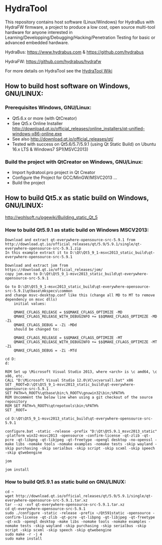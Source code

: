 HydraTool
======

This repository contains host software (Linux/Windows) for HydraBus with HydraFW firmware, a project to
produce a low cost, open source multi-tool hardware for anyone interested in Learning/Developping/Debugging/Hacking/Penetration Testing 
for basic or advanced embedded hardware.

HydraBus: https://www.hydrabus.com & https://github.com/hydrabus

HydraFW: https://github.com/hydrabus/hydrafw

For more details on HydraTool see the [HydraTool Wiki](https://github.com/hydrabus/hydratool/wiki)

## How to build host software on Windows, GNU/LINUX:

### Prerequisites Windows, GNU/Linux:

* Qt5.6.x or more (with QtCreator)
 * See Qt5.x Online Installer http://download.qt.io/official_releases/online_installers/qt-unified-windows-x86-online.exe
 * See also http://download.qt.io/official_releases/qt/
 * Tested with success on Qt5.6/5.7/5.9.1 (using Qt Static Build) on Ubuntu 16.x LTS & Windows7 SP1(MSVC2013)

### Build the project with QtCreator on Windows, GNU/Linux:

* Import hydratool.pro project in Qt Creator 
* Configure the Project for GCC/MinGW/MSVC2013 ...
* Build the project

## How to build Qt5.x as static build on Windows, GNU/LINUX:
http://wohlsoft.ru/pgewiki/Building_static_Qt_5

### How to build Qt5.9.1 as static build on Windows MSCV2013:
```
Download and extract qt-everywhere-opensource-src-5.9.1 from http://download.qt.io/official_releases/qt/5.9/5.9.1/single/qt-everywhere-opensource-src-5.9.1.zip
In this example extract it to D:\Qt\Qt5_9_1-msvc2013_static_build\qt-everywhere-opensource-src-5.9.1

Download and extract jom from https://download.qt.io/official_releases/jom/
copy jom.exe to D:\Qt\Qt5_9_1-msvc2013_static_build\qt-everywhere-opensource-src-5.9.1

Go to D:\Qt\Qt5_9_1-msvc2013_static_build\qt-everywhere-opensource-src-5.9.1\qtbase\mkspecs\common
and change msvc-desktop.conf like this (change all MD to MT to remove dependency on msvc dlls)
	initial values:

	QMAKE_CFLAGS_RELEASE = $$QMAKE_CFLAGS_OPTIMIZE -MD
	QMAKE_CFLAGS_RELEASE_WITH_DEBUGINFO += $$QMAKE_CFLAGS_OPTIMIZE -MD -Zi
	QMAKE_CFLAGS_DEBUG = -Zi -MDd
	should be changed to:

	QMAKE_CFLAGS_RELEASE = $$QMAKE_CFLAGS_OPTIMIZE -MT
	QMAKE_CFLAGS_RELEASE_WITH_DEBUGINFO += $$QMAKE_CFLAGS_OPTIMIZE -MT -Zi
	QMAKE_CFLAGS_DEBUG = -Zi -MTd

cd D:
d:

REM Set up \Microsoft Visual Studio 2013, where <arch> is \c amd64, \c x86, etc.
CALL "D:\Microsoft Visual Studio 12.0\VC\vcvarsall.bat" x86
SET _ROOT=D:\Qt\Qt5_9_1-msvc2013_static_build\qt-everywhere-opensource-src-5.9.1
SET PATH=%_ROOT%\qtbase\bin;%_ROOT%\gnuwin32\bin;%PATH%
REM Uncomment the below line when using a git checkout of the source repository
REM SET PATH=%_ROOT%\qtrepotools\bin;%PATH%
SET _ROOT=

cd D:\Qt\Qt5_9_1-msvc2013_static_build\qt-everywhere-opensource-src-5.9.1

configure.bat -static -release -prefix "D:\Qt\Qt5.9.1_msvc2013_static" -platform win32-msvc2013 -opensource -confirm-license -qt-zlib -qt-pcre -qt-libpng -qt-libjpeg -qt-freetype -opengl desktop -no-openssl -make libs -nomake tools -nomake examples -nomake tests -skip wayland -skip purchasing -skip serialbus -skip script -skip scxml -skip speech -skip qtwebengine

jom

jom install
```

### How to build Qt5.9.1 as static build on GNU/LINUX:
```
cd ~
wget http://download.qt.io/official_releases/qt/5.9/5.9.1/single/qt-everywhere-opensource-src-5.9.1.tar.xz
tar --xz -xvf qt-everywhere-opensource-src-5.9.1.tar.xz
cd qt-everywhere-opensource-src-5.9.1
sudo ./configure -static -release -prefix ~/Qt591static -opensource -confirm-license -qt-zlib -qt-pcre -qt-libpng -qt-libjpeg -qt-freetype -qt-xcb -opengl desktop -make libs -nomake tools -nomake examples -nomake tests -skip wayland -skip purchasing -skip serialbus -skip script -skip scxml -skip speech -skip qtwebengine
sudo make -r -j 4
sudo make install
```
